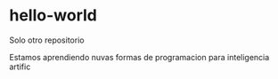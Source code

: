 # hello-world
Solo otro repositorio

Estamos  aprendiendo nuvas formas de programacion 
para inteligencia artific
